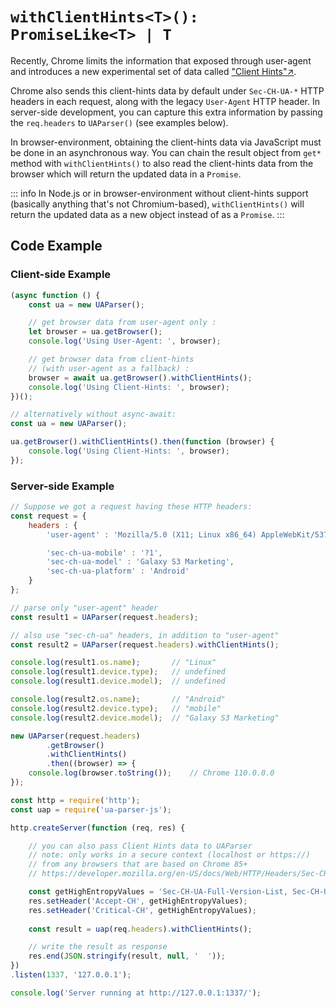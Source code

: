 # `withClientHints<T>(): PromiseLike<T> | T`

Recently, Chrome limits the information that exposed through user-agent and introduces a new experimental set of data called ["Client Hints"↗](https://developer.mozilla.org/en-US/docs/Web/API/User-Agent_Client_Hints_API). 

Chrome also sends this client-hints data by default under `Sec-CH-UA-*` HTTP headers in each request, along with the legacy `User-Agent` HTTP header. In server-side development, you can capture this extra information by passing the `req.headers` to `UAParser()` (see examples below). 

In browser-environment, obtaining the client-hints data via JavaScript must be done in an asynchronous way. You can chain the result object from `get*` method with `withClientHints()` to also read the client-hints data from the browser which will return the updated data in a `Promise`.

::: info 
In Node.js or in browser-environment without client-hints support (basically anything that's not Chromium-based), `withClientHints()` will return the updated data as a new object instead of as a `Promise`.
:::

## Code Example

### Client-side Example

```js
(async function () {  
    const ua = new UAParser();

    // get browser data from user-agent only :
    let browser = ua.getBrowser();
    console.log('Using User-Agent: ', browser);

    // get browser data from client-hints 
    // (with user-agent as a fallback) :
    browser = await ua.getBrowser().withClientHints();
    console.log('Using Client-Hints: ', browser);
})();
```
```js
// alternatively without async-await:
const ua = new UAParser();

ua.getBrowser().withClientHints().then(function (browser) {
    console.log('Using Client-Hints: ', browser);
});
```

### Server-side Example

```js
// Suppose we got a request having these HTTP headers: 
const request = {
    headers : {
        'user-agent' : 'Mozilla/5.0 (X11; Linux x86_64) AppleWebKit/537.36 (KHTML, like Gecko) Chrome/110.0.0.0 Safari/537.36',

        'sec-ch-ua-mobile' : '?1',
        'sec-ch-ua-model' : 'Galaxy S3 Marketing',
        'sec-ch-ua-platform' : 'Android'
    }
};

// parse only "user-agent" header
const result1 = UAParser(request.headers);

// also use "sec-ch-ua" headers, in addition to "user-agent"
const result2 = UAParser(request.headers).withClientHints();    

console.log(result1.os.name);       // "Linux"
console.log(result1.device.type);   // undefined
console.log(result1.device.model);  // undefined

console.log(result2.os.name);       // "Android"
console.log(result2.device.type);   // "mobile"
console.log(result2.device.model);  // "Galaxy S3 Marketing"

new UAParser(request.headers)
        .getBrowser()
        .withClientHints()
        .then((browser) => {
    console.log(browser.toString());    // Chrome 110.0.0.0 
});
```

```js
const http = require('http');
const uap = require('ua-parser-js');

http.createServer(function (req, res) {

    // you can also pass Client Hints data to UAParser
    // note: only works in a secure context (localhost or https://)
    // from any browsers that are based on Chrome 85+
    // https://developer.mozilla.org/en-US/docs/Web/HTTP/Headers/Sec-CH-UA

    const getHighEntropyValues = 'Sec-CH-UA-Full-Version-List, Sec-CH-UA-Mobile, Sec-CH-UA-Model, Sec-CH-UA-Platform, Sec-CH-UA-Platform-Version, Sec-CH-UA-Arch, Sec-CH-UA-Bitness, Sec-CH-UA-Form-Factors';
    res.setHeader('Accept-CH', getHighEntropyValues);
    res.setHeader('Critical-CH', getHighEntropyValues);
        
    const result = uap(req.headers).withClientHints();

    // write the result as response
    res.end(JSON.stringify(result, null, '  '));
})
.listen(1337, '127.0.0.1');

console.log('Server running at http://127.0.0.1:1337/');
```